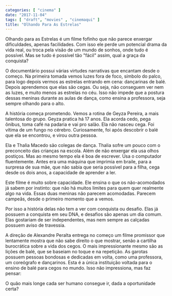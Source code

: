 ```yaml
---
categories: [ "cinema" ]
date: "2017-11-04"
tags: [ "draft", "movies" , "cinemaqui" ]
title: "Olhando Para As Estrelas"
---
```

Olhando para as Estrelas é um filme fofinho que não parece enxergar dificuldades, apenas facilidades. Com isso ele perde um potencial drama da vida real, ou troca pela visão de um mundo de sonhos, onde tudo é possível. Mas se tudo é possível tão "fácil" assim, qual a graça da conquista?

O documentário possui várias virtudes narrativas que encantam desde o começo. Na primeira tomada vemos luzes fora de foco, símbolo do palco, para logo depois vermos as estrelas entrando em cena: dançarinas de balé. Depois aprendemos que elas são cegas. Ou seja, não conseguem ver nem as luzes, e muito menos as estrelas no céu. Isso não impede que a postura dessas meninas durante as aulas de dança, como ensina a professora, seja sempre olhando para o alto.

A história começa prometendo. Vemos a rotina de Geyza Pereira, a mais talentosa do grupo. Geyza pratica há 17 anos. Ela acorda cedo, pega ônibus, toma café na padaria e vai pro salão. Ela não nasceu cega. Foi vítima de um fungo no cérebro. Curiosamente, foi após descobrir o balé que ela se encontrou, e virou outra pessoa.

Ela e Thalia Macedo são colegas de dança. Thalia sofre um pouco com o preconceito das crianças na escola. Além de não enxergar ela usa olhos postiços. Mas ao mesmo tempo ela é boa de escrever. Usa o computador fluentemente. Antes era uma máquina que imprimia em braile, para a surpresa de sua mãe, que não sabia que seria possível para a filha, cega desde os dois anos, a capacidade de aprender a ler.

Este filme é muito sobre capacidade. Ele ensina o que os não-acomodados já sabem por instinto: que não há muitos limites para quem quer realmente algo na vida. Essas duas meninas não parecem acomodadas. Parecem campeãs, desde o primeiro momento que a vemos.

Por isso a história delas não tem a ver com conquista ou desafio. Elas já possuem a conquista em seu DNA, e desafios são apenas um dia comum. Elas gostariam de ser independentes, mas nem sempre as calçadas possuem aviso de travessia.

A direção de Alexandre Peralta entrega no começo um filme promissor que lentamente mostra que não sabe direito o que mostrar, senão a cartilha burocrática sobre a vida dos cegos. O mais impressionante mesmo são as lições de balé, que se baseiam no toque e na repetição. As garotas possuem pessoas bondosas e dedicadas em volta, como uma professora, um coreógrafo e dançarinos. Esta é a única instituição voltada para o ensino de balé para cegos no mundo. Isso não impressiona, mas faz pensar:

O quão mais longe cada ser humano consegue ir, dada a oportunidade certa?
